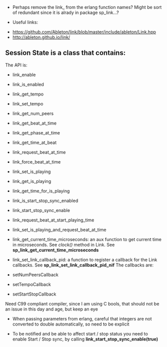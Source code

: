 

* Perhaps remove the link_ from the erlang function names? Might be sort of redundant since it is alrady in package sp_link...?

* Useful links:
- https://github.com/Ableton/link/blob/master/include/ableton/Link.hpp
- http://ableton.github.io/link/

Session State is a class that contains:
-


The API is:
- link_enable
- link_is_enabled

- link_get_tempo
- link_set_tempo

- link_get_num_peers

- link_get_beat_at_time
- link_get_phase_at_time
- link_get_time_at_beat
- link_request_beat_at_time
- link_force_beat_at_time

- link_set_is_playing
- link_get_is_playing
- link_get_time_for_is_playing

- link_is_start_stop_sync_enabled
- link_start_stop_sync_enable

- link_request_beat_at_start_playing_time
- link_set_is_playing_and_request_beat_at_time

- link_get_current_time_microseconds: an aux function to get current time in microseconds. See _clock()_ method in Link. See __sp_link_get_current_time_microseconds__

- link_set_link_callback_pid: a function to register a callback for the Link callbacks. See __sp_link_set_link_callback_pid_nif__
The callbacks are:
- setNumPeersCallback
- setTempoCallback
- setStartStopCallback

Need C99 compliant compiler, since I am using C bools, that should not be an issue in this day and age, but keep an eye

* When passing parameters from erlang, careful that integers are not converted to double automatically, so need to be explicit

* To be notified and be able to affect start / stop status you need to enable Start / Stop sync, by calling __link_start_stop_sync_enable(true)__